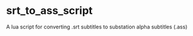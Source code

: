 # srt_to_ass_script
A lua script for converting .srt subtitles to substation alpha subtitles (.ass)
